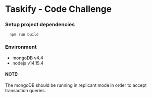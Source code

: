 # Taskify - Code Challenge

### Setup project dependencies
```
  npm run build
```

### Environment
* mongoDB v4.4
* nodejs v14.15.4

#### NOTE:
The mongoDB should be running in replicant mode in order to accept transaction queries.
